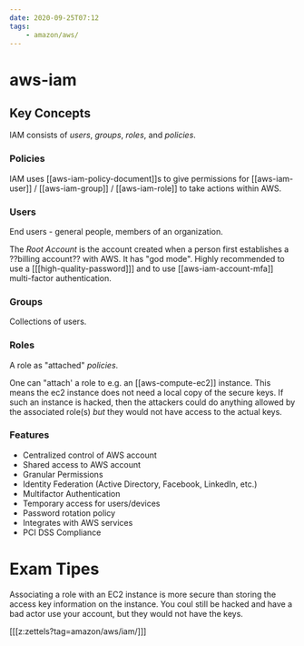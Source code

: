 ```yaml
---
date: 2020-09-25T07:12
tags:
    - amazon/aws/
---
```


# aws-iam

## Key Concepts

IAM consists of *users*, *groups*, *roles*, and *policies*. 

### Policies

IAM uses [[aws-iam-policy-document]]s to give permissions for [[aws-iam-user]] / [[aws-iam-group]] / [[aws-iam-role]] to take actions within AWS.


### Users
End users - general people, members of an organization.

The *Root Account* is the account created when a person first establishes a ??billing account?? with AWS. It has "god mode". Highly recommended to use a [[[high-quality-password]]] and to use [[aws-iam-account-mfa]] multi-factor authentication.

### Groups

Collections of users.


### Roles

A role as "attached" *policies*.

One can "attach' a role to e.g. an [[aws-compute-ec2]] instance. This means the ec2 instance does not need a local copy of the secure keys. If such an instance is hacked, then the attackers could do anything allowed by the associated role(s) *but* they would not have access to the actual keys.

### Features
* Centralized control of AWS account
* Shared access to AWS account
* Granular Permissions
* Identity Federation (Active Directory, Facebook, LinkedIn, etc.)
* Multifactor Authentication
* Temporary access for users/devices
* Password rotation policy
* Integrates with AWS services
* PCI DSS Compliance

# Exam Tipes
Associating a role with an EC2 instance is more secure than storing the access key information on the instance. You coul still be hacked and have a bad actor use your account, but they would not have the keys.

[[[z:zettels?tag=amazon/aws/iam/]]]
